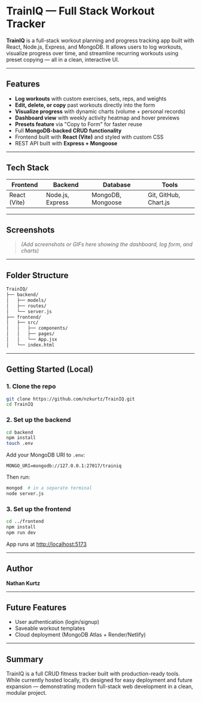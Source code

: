 # TrainIQ — Full Stack Workout Tracker

**TrainIQ** is a full-stack workout planning and progress tracking app built with React, Node.js, Express, and MongoDB. It allows users to log workouts, visualize progress over time, and streamline recurring workouts using preset copying — all in a clean, interactive UI.

---

## Features

- **Log workouts** with custom exercises, sets, reps, and weights
- **Edit, delete, or copy** past workouts directly into the form
- **Visualize progress** with dynamic charts (volume + personal records)
- **Dashboard view** with weekly activity heatmap and hover previews
- **Presets feature** via "Copy to Form" for faster reuse
- Full **MongoDB-backed CRUD functionality**
- Frontend built with **React (Vite)** and styled with custom CSS
- REST API built with **Express + Mongoose**

---

## Tech Stack

| Frontend     | Backend         | Database       | Tools         |
|--------------|------------------|----------------|---------------|
| React (Vite) | Node.js, Express | MongoDB, Mongoose | Git, GitHub, Chart.js |

---

## Screenshots

> _(Add screenshots or GIFs here showing the dashboard, log form, and charts)_

---

## Folder Structure

```bash
TrainIQ/
├── backend/
│   ├── models/
│   ├── routes/
│   └── server.js
├── frontend/
│   ├── src/
│   │   ├── components/
│   │   ├── pages/
│   │   └── App.jsx
│   └── index.html
```

---

## Getting Started (Local)

### 1. Clone the repo

```bash
git clone https://github.com/nzkurtz/TrainIQ.git
cd TrainIQ
```

### 2. Set up the backend

```bash
cd backend
npm install
touch .env
```

Add your MongoDB URI to `.env`:
```
MONGO_URI=mongodb://127.0.0.1:27017/trainiq
```

Then run:
```bash
mongod  # in a separate terminal
node server.js
```

### 3. Set up the frontend

```bash
cd ../frontend
npm install
npm run dev
```

App runs at [http://localhost:5173](http://localhost:5173)

---

## Author

**Nathan Kurtz**  

---

## Future Features

- User authentication (login/signup)
- Saveable workout templates
- Cloud deployment (MongoDB Atlas + Render/Netlify)

---

## Summary

TrainIQ is a full CRUD fitness tracker built with production-ready tools. While currently hosted locally, it’s designed for easy deployment and future expansion — demonstrating modern full-stack web development in a clean, modular project.
